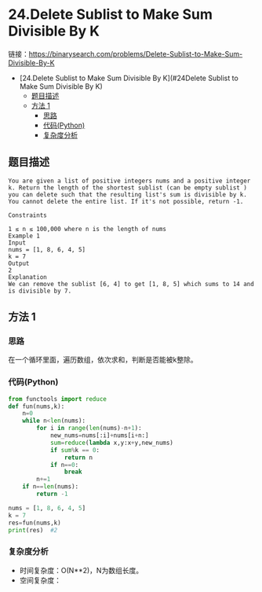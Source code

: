 # 24.Delete Sublist to Make Sum Divisible By K

链接：https://binarysearch.com/problems/Delete-Sublist-to-Make-Sum-Divisible-By-K

- [24.Delete Sublist to Make Sum Divisible By K](#24Delete Sublist to Make Sum Divisible By K)
    - [题目描述](#题目描述)
    - [方法 1](#方法-1)
        - [思路](#思路)
        - [代码(Python)](#代码Python)
        - [复杂度分析](#复杂度分析)
 

## 题目描述
```
You are given a list of positive integers nums and a positive integer k. Return the length of the shortest sublist (can be empty sublist ) you can delete such that the resulting list's sum is divisible by k. You cannot delete the entire list. If it's not possible, return -1.

Constraints

1 ≤ n ≤ 100,000 where n is the length of nums
Example 1
Input
nums = [1, 8, 6, 4, 5]
k = 7
Output
2
Explanation
We can remove the sublist [6, 4] to get [1, 8, 5] which sums to 14 and is divisible by 7.
```

## 方法 1

### 思路
在一个循环里面，遍历数组，依次求和，判断是否能被k整除。

### 代码(Python)
```python
from functools import reduce
def fun(nums,k):
    n=0
    while n<len(nums):
        for i in range(len(nums)-n+1):
            new_nums=nums[:i]+nums[i+n:]
            sum=reduce(lambda x,y:x+y,new_nums)
            if sum%k == 0:
                return n
            if n==0:
                break
        n+=1
    if n==len(nums):
        return -1

nums = [1, 8, 6, 4, 5]
k = 7
res=fun(nums,k)
print(res)  #2

```

### 复杂度分析
- 时间复杂度：O(N**2)，N为数组长度。
- 空间复杂度：


